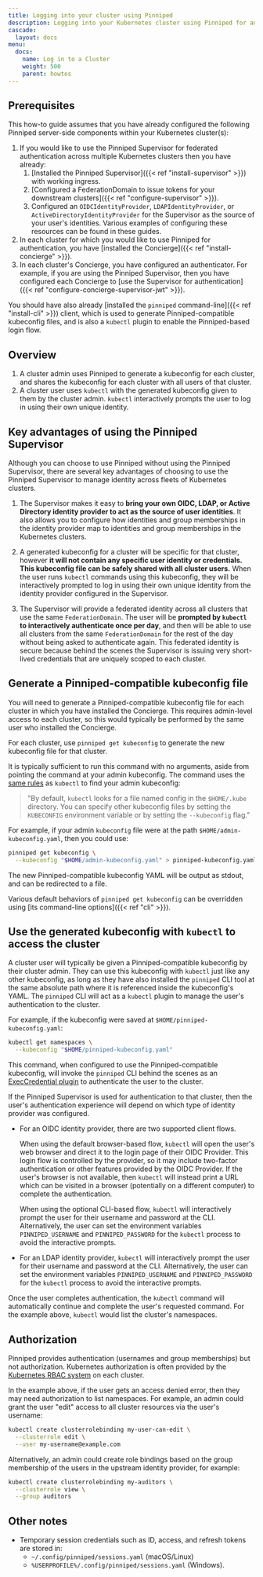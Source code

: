 ```yaml
---
title: Logging into your cluster using Pinniped
description: Logging into your Kubernetes cluster using Pinniped for authentication.
cascade:
  layout: docs
menu:
  docs:
    name: Log in to a Cluster
    weight: 500
    parent: howtos
---
```


## Prerequisites

This how-to guide assumes that you have already configured the following Pinniped server-side components within your Kubernetes cluster(s):

1. If you would like to use the Pinniped Supervisor for federated authentication across multiple Kubernetes clusters
   then you have already:
     1. [Installed the Pinniped Supervisor]({{< ref "install-supervisor" >}}) with working ingress.
     1. [Configured a FederationDomain to issue tokens for your downstream clusters]({{< ref "configure-supervisor" >}}).
     1. Configured an `OIDCIdentityProvider`, `LDAPIdentityProvider`, or `ActiveDirectoryIdentityProvider` for the Supervisor as the source of your user's identities.
        Various examples of configuring these resources can be found in these guides.
1. In each cluster for which you would like to use Pinniped for authentication, you have [installed the Concierge]({{< ref "install-concierge" >}}).
1. In each cluster's Concierge, you have configured an authenticator. For example, if you are using the Pinniped Supervisor,
   then you have configured each Concierge to [use the Supervisor for authentication]({{< ref "configure-concierge-supervisor-jwt" >}}).

You should have also already [installed the `pinniped` command-line]({{< ref "install-cli" >}}) client, which is used to generate Pinniped-compatible kubeconfig files, and is also a `kubectl` plugin to enable the Pinniped-based login flow.

## Overview

1. A cluster admin uses Pinniped to generate a kubeconfig for each cluster, and shares the kubeconfig for each cluster with all users of that cluster.
1. A cluster user uses `kubectl` with the generated kubeconfig given to them by the cluster admin. `kubectl` interactively prompts the user to log in using their own unique identity.

## Key advantages of using the Pinniped Supervisor

Although you can choose to use Pinniped without using the Pinniped Supervisor, there are several key advantages of choosing to use the Pinniped Supervisor to manage identity across fleets of Kubernetes clusters.

1. The Supervisor makes it easy to **bring your own OIDC, LDAP, or Active Directory identity provider to act as the source of user identities**.
   It also allows you to configure how identities and group memberships in the identity provider map to identities
   and group memberships in the Kubernetes clusters.

1. A generated kubeconfig for a cluster will be specific for that cluster, however **it will not contain any specific user identity or credentials. 
   This kubeconfig file can be safely shared with all cluster users.** When the user runs `kubectl` commands using this kubeconfig,
   they will be interactively prompted to log in using their own unique identity from the identity provider configured in the Supervisor.

1. The Supervisor will provide a federated identity across all clusters that use the same `FederationDomain`. 
   The user will be **prompted by `kubectl`  to interactively authenticate once per day**, and then will be able to use all clusters 
   from the same `FederationDomain` for the rest of the day without being asked to authenticate again. 
   This federated identity is secure because behind the scenes the Supervisor is issuing very short-lived credentials
   that are uniquely scoped to each cluster.

## Generate a Pinniped-compatible kubeconfig file

You will need to generate a Pinniped-compatible kubeconfig file for each cluster in which you have installed the Concierge.
This requires admin-level access to each cluster, so this would typically be performed by the same user who installed the Concierge.

For each cluster, use `pinniped get kubeconfig` to generate the new kubeconfig file for that cluster.

It is typically sufficient to run this command with no arguments, aside from pointing the command at your admin kubeconfig.
The command uses the [same rules](https://kubernetes.io/docs/concepts/configuration/organize-cluster-access-kubeconfig/)
as `kubectl` to find your admin kubeconfig:

> "By default, `kubectl` looks for a file named config in the `$HOME/.kube` directory. You can specify other kubeconfig files by setting the `KUBECONFIG` environment variable or by setting the `--kubeconfig` flag."

For example, if your admin `kubeconfig` file were at the path `$HOME/admin-kubeconfig.yaml`, then you could use:

```sh
pinniped get kubeconfig \
  --kubeconfig "$HOME/admin-kubeconfig.yaml" > pinniped-kubeconfig.yaml
```

The new Pinniped-compatible kubeconfig YAML will be output as stdout, and can be redirected to a file.

Various default behaviors of `pinniped get kubeconfig` can be overridden using [its command-line options]({{< ref "cli" >}}).

## Use the generated kubeconfig with `kubectl` to access the cluster

A cluster user will typically be given a Pinniped-compatible kubeconfig by their cluster admin. They can use this kubeconfig
with `kubectl` just like any other kubeconfig, as long as they have also installed the `pinniped` CLI tool at the
same absolute path where it is referenced inside the kubeconfig's YAML. The `pinniped` CLI will act as a `kubectl` plugin
to manage the user's authentication to the cluster.

For example, if the kubeconfig were saved at `$HOME/pinniped-kubeconfig.yaml`:

```bash
kubectl get namespaces \
  --kubeconfig "$HOME/pinniped-kubeconfig.yaml"
```

This command, when configured to use the Pinniped-compatible kubeconfig, will invoke the `pinniped` CLI behind the scenes
as an [ExecCredential plugin](https://kubernetes.io/docs/reference/access-authn-authz/authentication/#client-go-credential-plugins)
to authenticate the user to the cluster.

If the Pinniped Supervisor is used for authentication to that cluster, then the user's authentication experience
will depend on which type of identity provider was configured.

- For an OIDC identity provider, there are two supported client flows.

  When using the default browser-based flow, `kubectl` will open the user's web browser and direct it to the login page of
  their OIDC Provider. This login flow is controlled by the provider, so it may include two-factor authentication or
  other features provided by the OIDC Provider. If the user's browser is not available, then `kubectl` will instead
  print a URL which can be visited in a browser (potentially on a different computer) to complete the authentication.

  When using the optional CLI-based flow, `kubectl` will interactively prompt the user for their username and password at the CLI.
  Alternatively, the user can set the environment variables `PINNIPED_USERNAME` and `PINNIPED_PASSWORD` for the
  `kubectl` process to avoid the interactive prompts.

- For an LDAP identity provider, `kubectl` will interactively prompt the user for their username and password at the CLI.
  Alternatively, the user can set the environment variables `PINNIPED_USERNAME` and `PINNIPED_PASSWORD` for the
  `kubectl` process to avoid the interactive prompts.

Once the user completes authentication, the `kubectl` command will automatically continue and complete the user's requested command.
For the example above, `kubectl` would list the cluster's namespaces.

## Authorization

Pinniped provides authentication (usernames and group memberships) but not authorization. Kubernetes authorization is often
provided by the [Kubernetes RBAC system](https://kubernetes.io/docs/reference/access-authn-authz/rbac/) on each cluster.

In the example above, if the user gets an access denied error, then they may need authorization to list namespaces.
For example, an admin could grant the user "edit" access to all cluster resources via the user's username:

  ```sh
  kubectl create clusterrolebinding my-user-can-edit \
    --clusterrole edit \
    --user my-username@example.com
  ```

Alternatively, an admin could create role bindings based on the group membership of the users
in the upstream identity provider, for example:

  ```sh
  kubectl create clusterrolebinding my-auditors \
    --clusterrole view \
    --group auditors
  ```

## Other notes

- Temporary session credentials such as ID, access, and refresh tokens are stored in:
    - `~/.config/pinniped/sessions.yaml` (macOS/Linux)
    - `%USERPROFILE%/.config/pinniped/sessions.yaml` (Windows).
